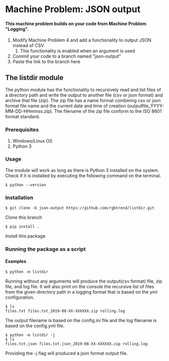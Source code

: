 # Machine Problem: JSON output

#### This machine problem builds on your code from Machine Problem "Logging". 

1. Modify Machine Problem 4 and add a functionality to output JSON instead of CSV
    1. This functionality is enabled when an argument is used
2. Commit your code to a branch named "json-output"
3. Paste the link to the branch here

## The listdir module

The python module has the functionality to recursively read and list files of a directory path and write the output to another file (csv or json format) and archive that file (zip). The zip file has a name format combining csv or json format file name and the current date and time of creation (outputfile_YYYY-MM-DD-HHmmss.zip). The filename of the zip file conform to the ISO 8601 format standard.

### Prerequisites
1. Windows/Linux OS
2. Python 3

### Usage
The module will work as long as there is Python 3 installed on the system.
Check if it is installed by executing the following command on the terminal.
```
$ python --version
```

### Installation
```
$ git clone -b json-output https://github.com/rgbtrend/listdir.git
```
Clone this branch
```
$ pip install .
```
Install this package


### Running the package as a script

#### Examples
```
$ python -m listdir
```
Running without any arguments will produce the output(csv format) file, zip file, and log file. It will also print on the console the recursive list of files from the given directory path in a logging format that is based on the yml configuration.
```
$ ls
files.txt files.txt_2019-08-XX-XXXXXX.zip rolling.log
``` 
The output filename is based on the config.ini file and the log filename is based on the config.yml file.

```
$ python -m listdir -j
$ ls
files.txt.json files.txt.json_2019-08-XX-XXXXXX.zip rolling.log
``` 
Providing the -j flag will produced a json format output file.
